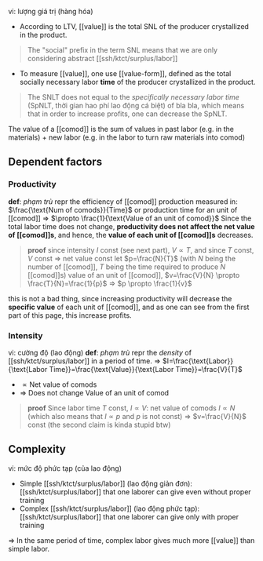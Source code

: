 vi: lượng giá trị (hàng hóa)
- According to LTV, [[value]] is the total SNL of the producer crystallized in the product.
> The "social" prefix in the term SNL means that we are only considering abstract [[ssh/ktct/surplus/labor]]
- To measure [[value]], one use [[value-form]], defined as the total socially necessary labor **time** of the producer crystallized in the product.
> The SNLT does not equal to the *specifically necessary labor time* (SpNLT, thời gian hao phí lao động cá biệt) of bla bla, which means that in order to increase profits, one can decrease the SpNLT.

The value of a [[comod]] is the sum of values in past labor (e.g. in the materials) + new labor (e.g. in the labor to turn raw materials into comod)

## Dependent factors
### Productivity
**def**: *phạm trù* repr the efficiency of [[comod]] production
measured in: $\frac{\text{Num of comods}}{Time}$ or production time for an unit of [[comod]] => $\propto \frac{1}{\text{Value of an unit of comod}}$
Since the total labor time does not change, **productivity does not affect the net value of [[comod]]s**, and hence, the **value of each unit of [[comod]]s** decreases.
> **proof**
> since intensity $I$ const (see next part), $V \propto T$, and since $T$ const, $V$ const => net value const
> let $p=\frac{N}{T}$ (with $N$ being the number of [[comod]], $T$ being the time required to produce $N$ [[comod]]s)
> value of an unit of [[comod]], $v=\frac{V}{N} \propto \frac{T}{N}=\frac{1}{p}$ => $p \propto \frac{1}{v}$

this is not a bad thing, since increasing productivity will decrease the **specific value** of each unit of [[comod]], and as one can see from the first part of this page, this increase profits.

### Intensity
vi: cường độ (lao động)
**def**: *phạm trù* repr the *density* of [[ssh/ktct/surplus/labor]] in a period of time.
=> $I=\frac{\text{Labor}}{\text{Labor Time}}=\frac{\text{Value}}{\text{Labor Time}}=\frac{V}{T}$

- $\propto \text{Net value of comods}$
- => Does not change $\text{Value of an unit of comod}$
> **proof**
> Since labor time $T$ const, $I \propto V$: net value of comods
> $I \propto N$ (which also means that $I \propto p$ and $p$ is not const) => $v=\frac{V}{N}$ const
> (the second claim is kinda stupid btw)


## Complexity
vi: mức độ phức tạp (của lao động)
- Simple [[ssh/ktct/surplus/labor]] (lao động giản đơn): [[ssh/ktct/surplus/labor]] that one laborer can give even without proper training
- Complex [[ssh/ktct/surplus/labor]] (lao động phức tạp): [[ssh/ktct/surplus/labor]] that one laborer can give only with proper training

=> In the same period of time, complex labor gives much more [[value]] than simple labor.
